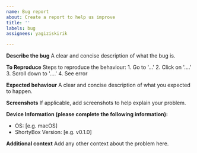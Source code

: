```yaml
---
name: Bug report
about: Create a report to help us improve
title: ''
labels: bug
assignees: yagiziskirik

---
```


**Describe the bug**
A clear and concise description of what the bug is.

**To Reproduce**
Steps to reproduce the behaviour:
    1. Go to '...'
2. Click on '....'
3. Scroll down to '....'
4. See error

**Expected behaviour**
A clear and concise description of what you expected to happen.

**Screenshots**
If applicable, add screenshots to help explain your problem.

**Device Information (please complete the following information):**
 - OS: [e.g. macOS]
 - ShortyBox Version: [e.g. v0.1.0]

**Additional context**
Add any other context about the problem here.
